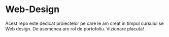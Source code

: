 # Web-Design
Acest repo este dedicat proiectelor pe care le am creat in timpul cursului se Web design.
De asemenea are rol de portofoliu. Vizionare placuta!
